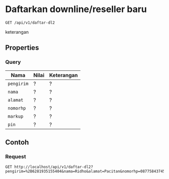 # Daftarkan downline/reseller baru
```http
GET /api/v1/daftar-dl2
```
keterangan
## Properties
### Query
Nama  | Nilai | Keterangan
--- | --- | ---
<code>pengirim</code> | ? | ?
<code>nama</code> | ? | ?
<code>alamat</code> | ? | ?
<code>nomorhp</code> | ? | ?
<code>markup</code> | ? | ?
<code>pin</code> | ? | ?

## Contoh

### Request
```http
GET http://localhost/api/v1/daftar-dl2?pengirim=%2B6281935155404&nama=Ridho&alamat=Pacitan&nomorhp=087758437457&markup=500&pin=1234
```
